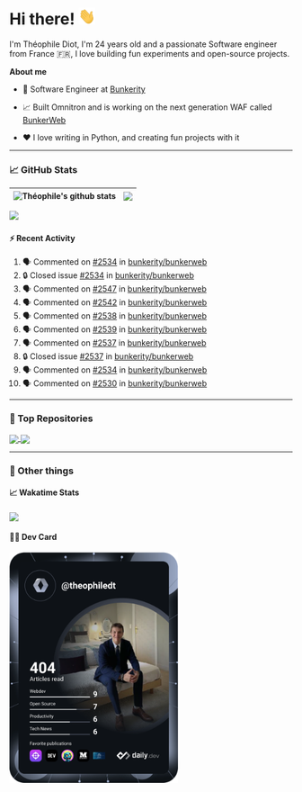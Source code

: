 # Hi there! <img src="./wave.gif" width="30px" height="30px" />

I'm Théophile Diot, I'm 24 years old and a passionate Software engineer from France 🇫🇷, I love building fun experiments and open-source projects.

**About me**

- 💼 Software Engineer at [Bunkerity](https://www.bunkerity.com/)

- 📈 Built Omnitron and is working on the next generation WAF called [BunkerWeb](https://www.bunkerweb.io)

- ❤️ I love writing in Python, and creating fun projects with it

---

### 📈 GitHub Stats

| <img align="center" src="https://github-readme-stats.vercel.app/api?username=TheophileDiot&show_icons=true&include_all_commits=true&theme=algolia&hide_border=true&rank_icon=github" alt="Théophile's github stats" /> | <img align="center" src="https://github-readme-stats.vercel.app/api/top-langs/?username=TheophileDiot&layout=compact&theme=algolia&hide_border=true" /> |
| ---------------------------------------------------------------------------------------------------------------------------------------------------------------------------------------------------------------------- | ------------------------------------------------------------------------------------------------------------------------------------------------------- |

![](https://github-readme-activity-graph.vercel.app/graph?username=TheophileDiot&theme=tokyo-night)

#### :zap: Recent Activity

<!--START_SECTION:activity-->
1. 🗣 Commented on [#2534](https://github.com/bunkerity/bunkerweb/issues/2534#issuecomment-3133337846) in [bunkerity/bunkerweb](https://github.com/bunkerity/bunkerweb)
2. 🔒 Closed issue [#2534](https://github.com/bunkerity/bunkerweb/issues/2534) in [bunkerity/bunkerweb](https://github.com/bunkerity/bunkerweb)
3. 🗣 Commented on [#2547](https://github.com/bunkerity/bunkerweb/issues/2547#issuecomment-3133333246) in [bunkerity/bunkerweb](https://github.com/bunkerity/bunkerweb)
4. 🗣 Commented on [#2542](https://github.com/bunkerity/bunkerweb/issues/2542#issuecomment-3133330294) in [bunkerity/bunkerweb](https://github.com/bunkerity/bunkerweb)
5. 🗣 Commented on [#2538](https://github.com/bunkerity/bunkerweb/issues/2538#issuecomment-3133327050) in [bunkerity/bunkerweb](https://github.com/bunkerity/bunkerweb)
6. 🗣 Commented on [#2539](https://github.com/bunkerity/bunkerweb/issues/2539#issuecomment-3133322612) in [bunkerity/bunkerweb](https://github.com/bunkerity/bunkerweb)
7. 🗣 Commented on [#2537](https://github.com/bunkerity/bunkerweb/issues/2537#issuecomment-3133318927) in [bunkerity/bunkerweb](https://github.com/bunkerity/bunkerweb)
8. 🔒 Closed issue [#2537](https://github.com/bunkerity/bunkerweb/issues/2537) in [bunkerity/bunkerweb](https://github.com/bunkerity/bunkerweb)
9. 🗣 Commented on [#2534](https://github.com/bunkerity/bunkerweb/issues/2534#issuecomment-3133314866) in [bunkerity/bunkerweb](https://github.com/bunkerity/bunkerweb)
10. 🗣 Commented on [#2530](https://github.com/bunkerity/bunkerweb/issues/2530#issuecomment-3133312260) in [bunkerity/bunkerweb](https://github.com/bunkerity/bunkerweb)
<!--END_SECTION:activity-->

---

### 🔧 Top Repositories

<a href="https://github.com/bunkerity/bunkerweb">
  <img align="center" src="https://github-readme-stats.vercel.app/api/pin/?username=Bunkerity&repo=bunkerweb&theme=algolia" />
</a>
<a href="https://github.com/TheophileDiot/Omnitron">
  <img align="center" src="https://github-readme-stats.vercel.app/api/pin/?username=TheophileDiot&repo=Omnitron&theme=algolia" />
</a>

---

### 🎉 Other things

#### 📈 Wakatime Stats

<a href="https://wakatime.com/@theophile_bunkerity">
  <img align="center" src="https://github-readme-stats.vercel.app/api/wakatime?username=3aa5ce41-c253-43d9-8441-a721e446a45f&layout=compact&theme=algolia" />
</a>

#### 👨‍💻 Dev Card

<a href="https://app.daily.dev/TheophileDt">
  <img src="./devcard.svg" width="300" alt="Théophile Diot's Dev Card"/>
</a>
